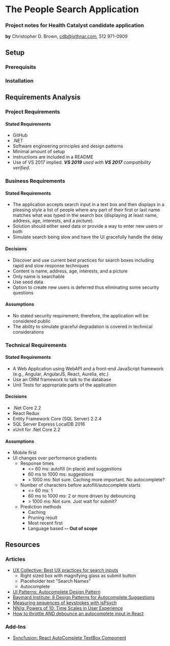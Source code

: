 ﻿# The People Search Application
### Project notes for Health Catalyst candidate application
**by** Christopher D. Brown, cdb@ixthnar.com, 512 971-0909

## Setup
### Prerequisits
### Installation

## Requirements Analysis 
### Project Requirements
#### Stated Requirements
* GitHub
* .NET
* Software engineering principles and design patterns
* Minimal amount of setup
* instructions are included in a README
* Use of VS 2017 implied.  _**VS 2019** used with **VS 2017** compatibility verified._
### Business Requirements
#### Stated Requirements
* The application accepts search input in a text box and then displays in a pleasing style a list of people where any part of their first or last name matches what was typed in the search box (displaying at least name, address, age, interests, and a picture). 
* Solution should either seed data or provide a way to enter new users or both
* Simulate search being slow and have the UI gracefully handle the delay
#### Decisions
* Discover and use current best practices for search boxes including rapid and slow response techniques
* Content is name, address, age, interests, and a picture
* Only name is searchable
* Use seed data
* Option to create new users is deferred thus eliminating some security questions
#### Assumptions
* No stated security requirement; therefore, the application will be considered public
* The ability to simulate graceful degradation is covered in technical considerations
### Technical Requirements
#### Stated Requirements
* A Web Application using WebAPI and a front-end JavaScript framework (e.g., Angular, AngularJS, React, Aurelia, etc.) 
* Use an ORM framework to talk to the database
* Unit Tests for appropriate parts of the application 
#### Decisions
* .Net Core 2.2
* React Redux
* Entity Framework Core (SQL Server) 2.2.4 
* SQL Server Express LocalDB 2016
* xUnit for .Net Core 2.2
#### Assumptions
* Mobile first
* UI changes over performance gradients
  * Response times
    * \<= 60 ms: autofill (in place) and suggestions
    * 60 ms to 1000 ms: suggestions
    * \> 1000 ms: Not sure. Caching more important. No autocomplete?
  * Number of characters before autofill/autocomplete starts
    * \<= 60 ms: 1
    * 60 ms to 1000 ms: 2 or more driven by debouncing
    * \> 1000 ms: Not sure. Just wait for submit?
  * Prediction methods
    * Caching
    * Pruning result
    * Most recent first
    * Language based **-- Out of scope**

## Resources
### Articles
* [UX Collective: Best UX practices for search inputs](https://uxdesign.cc/best-ux-practices-for-search-inputs-c44dba565448)
  * Right sized box with magnifying glass as submit button
  * Placeholder text "Search Names"
  * Autocomplete
* [UI Patterns: Autocomplete Design Pattern](http://ui-patterns.com/patterns/Autocomplete)
* [Baymard Institute: 8 Design Patterns for Autocomplete Suggestions](https://baymard.com/blog/autocomplete-design)
* [Measuring sequences of keystrokes with jsPsych](https://link.springer.com/article/10.3758/s13428-016-0776-3)
* [NN/g: Powers of 10: Time Scales in User Experience](https://www.nngroup.com/articles/powers-of-10-time-scales-in-ux/)
* [How to throttle AND debounce an autocomplete input in React](https://www.peterbe.com/plog/how-to-throttle-and-debounce-an-autocomplete-input-in-react)
### Add-Ins
* [Syncfusion: React AutoComplete TextBox Component](https://www.syncfusion.com/react-ui-components/react-autocomplete)

